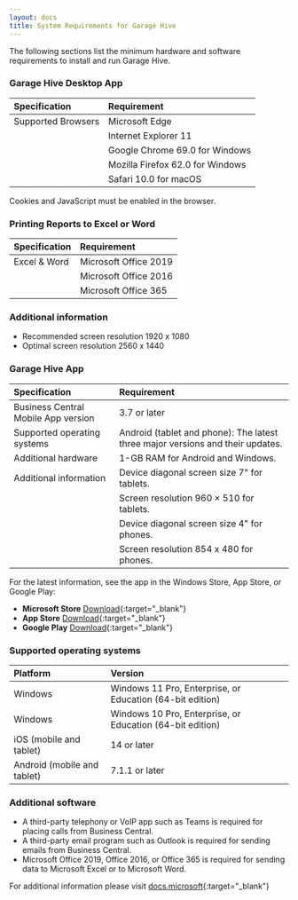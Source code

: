 ```yaml
---
layout: docs
title: System Requirements for Garage Hive 
---
```


The following sections list the minimum hardware and software requirements to install and run Garage Hive.

### Garage Hive Desktop App

| Specification      | Requirement                      |
| :----------------- | :------------------------------- |
| Supported Browsers | Microsoft Edge                   |
|                    | Internet Explorer 11             |
|                    | Google Chrome 69.0 for Windows   |
|                    | Mozilla Firefox 62.0 for Windows |
|                    | Safari 10.0 for macOS            |

Cookies and JavaScript must be enabled in the browser.


### Printing Reports to Excel or Word

| Specification | Requirement           |
| :------------ | :-------------------- |
| Excel & Word  | Microsoft Office 2019 |
|               | Microsoft Office 2016 |
|               | Microsoft Office 365  |

### Additional information
* Recommended screen resolution 1920 x 1080
* Optimal screen resolution 2560 x 1440

### Garage Hive App

| Specification                       | Requirement                                                                    |
| :---------------------------------- | :----------------------------------------------------------------------------- |
| Business Central Mobile App version | 3.7 or later                                                                   |
| Supported operating systems         | Android (tablet and phone): The latest three major versions and their updates. |
| Additional hardware                 | 1-GB RAM for Android and Windows.                                              |
| Additional information              | Device diagonal screen size 7" for tablets.                                    |
|                                     | Screen resolution 960 × 510 for tablets.                                       |
|                                     | Device diagonal screen size 4" for phones.                                     |
|                                     | Screen resolution 854 x 480 for phones.                                        |


For the latest information, see the app in the Windows Store, App Store, or Google Play:
* **Microsoft Store**  [Download](https://www.microsoft.com/en-gb/p/microsoft-dynamics-365-business-central/9nblggh4ql79?rtc=1&activetab=pivot:overviewtab "Microsoft Store"){:target="_blank"}
* **App Store**  [Download](https://itunes.apple.com/us/app/project-madeira/id1093325047 "App Store"){:target="_blank"}
* **Google Play**  [Download](https://play.google.com/store/apps/details?id=com.microsoft.dynamics.ProjectMadeira "Google Play"){:target="_blank"}


### Supported operating systems

| Platform                    | Version                                                   |
| :-------------------------- | :-------------------------------------------------------- |
| Windows                     | Windows 11 Pro, Enterprise, or Education (64-bit edition) |
| Windows                     | Windows 10 Pro, Enterprise, or Education (64-bit edition) |
| iOS (mobile and tablet)     | 14 or later                                               |
| Android (mobile and tablet) | 7.1.1 or later                                            |


### Additional software	
* A third-party telephony or VoIP app such as Teams is required for placing calls from Business Central.
* A third-party email program such as Outlook is required for sending emails from Business Central.
* Microsoft Office 2019, Office 2016, or Office 365 is required for sending data to Microsoft Excel or to Microsoft Word.

For additional information please visit [docs.microsoft](https://docs.microsoft.com/en-gb/dynamics365/business-central/dev-itpro/deployment/system-requirement-business-central "System Requirements for Dynamics 365 Business Central On-premises"){:target="_blank"}


